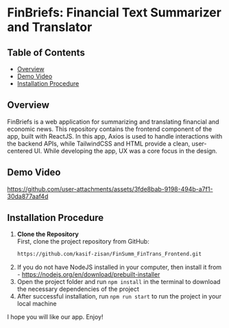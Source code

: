 # FinBriefs: Financial Text Summarizer and Translator

## Table of Contents
- [Overview](#overview)
- [Demo Video](#demo-video)
- [Installation Procedure](#installation-procedure)

## Overview
FinBriefs is a web application for summarizing and translating financial and economic news. This repository contains the frontend component of the app, built with ReactJS. In this app, Axios is used to handle interactions with the backend APIs, while TailwindCSS and HTML provide a clean, user-centered UI. While developing the app, UX was a core focus in the design.

## Demo Video
https://github.com/user-attachments/assets/3fde8bab-9198-494b-a7f1-30da877aaf4d

## Installation Procedure

1. **Clone the Repository**  
   First, clone the project repository from GitHub:
   ```bash
   https://github.com/kasif-zisan/FinSumm_FinTrans_Frontend.git
   ```
2. If you do not have NodeJS installed in your computer, then install it from - https://nodejs.org/en/download/prebuilt-installer
3. Open the project folder and run ```npm install``` in the terminal to download the necessary dependencies of the project
4. After successful installation, run ```npm run start``` to run the project in your local machine

I hope you will like our app.
Enjoy!
